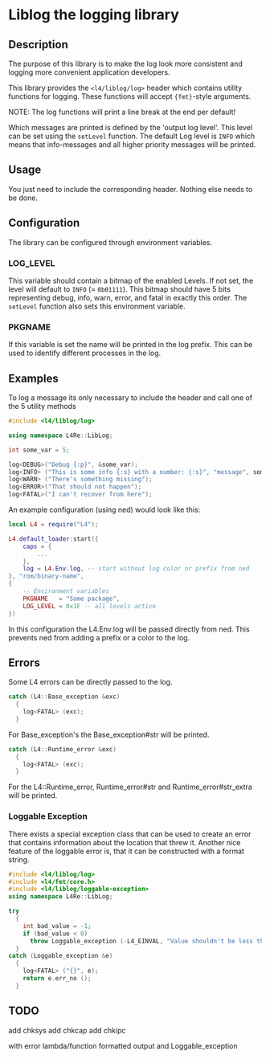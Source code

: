 # Liblog the logging library

## Description

The purpose of this library is to make the log look more consistent and logging
more convenient application developers.

This library provides the `<l4/liblog/log>` header which contains utility
functions for logging. These functions will accept `{fmt}`-style arguments.

NOTE: The log functions will print a line break at the end per default!

Which messages are printed is defined by the 'output log level'. This level can
be set using the `setLevel` function. The default Log level is `INFO` which
means that info-messages and all higher priority messages will be printed.

## Usage

You just need to include the corresponding header. Nothing else needs to be
done.

## Configuration

The library can be configured through environment variables.

### LOG_LEVEL

This variable should contain a bitmap of the enabled Levels. If not set, the
level will default to `INFO` (= `0b01111`). This bitmap should have 5 bits
representing debug, info, warn, error, and fatal in exactly this order. The
`setLevel` function also sets this environment variable.

### PKGNAME

If this variable is set the name will be printed in the log prefix. This can be
used to identify different processes in the log.

## Examples

To log a message its only necessary to include the header and call one of the 5
utility methods

```cpp
#include <l4/liblog/log>

using namespace L4Re::LibLog;

int some_var = 5;

log<DEBUG>("Debug {:p}", &some_var);
log<INFO> ("This is some info {:s} with a number: {:s}", "message", some_var);
log<WARN> ("There's something missing");
log<ERROR>("That should not happen");
log<FATAL>("I can't recover from here");
```

An example configuration (using ned) would look like this:

```lua
local L4 = require("L4");

L4.default_loader:start({
    caps = {
        ...
    },
    log = L4.Env.log, -- start without log color or prefix from ned
}, "rom/binary-name",
{
    -- Environment variables
    PKGNAME   = "Some package",
    LOG_LEVEL = 0x1F -- all levels active
})
```

In this configuration the L4.Env.log will be passed directly from ned. This
prevents ned from adding a prefix or a color to the log.

## Errors

Some L4 errors can be directly passed to the log.

```cpp
catch (L4::Base_exception &exc)
  {
    log<FATAL> (exc);
  }
```

For Base_exception's the Base_exception#str will be printed.

```cpp
catch (L4::Runtime_error &exc)
  {
    log<FATAL> (exc);
  }
```

For the L4::Runtime_error, Runtime_error#str and Runtime_error#str_extra will be
printed.

### Loggable Exception

There exists a special exception class that can be used to create an error that
contains information about the location that threw it. Another nice feature of
the loggable error is, that it can be constructed with a format string.

```cpp
#include <l4/liblog/log>
#include <l4/fmt/core.h>
#include <l4/liblog/loggable-exception>
using namespace L4Re::LibLog;

try
  {
    int bad_value = -1;
    if (bad_value < 0)
      throw Loggable_exception (-L4_EINVAL, "Value shouldn't be less than 0 (value={:d})", bad_value);
  }
catch (Loggable_exception &e)
  {
    log<FATAL> ("{}", e);
    return e.err_no ();
  }
```

## TODO

add chksys add chkcap add chkipc

with error lambda/function formatted output and Loggable_exception
